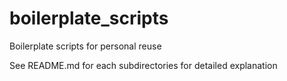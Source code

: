 # boilerplate_scripts
Boilerplate scripts for personal reuse

See README.md for each subdirectories for detailed explanation
